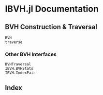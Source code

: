 # IBVH.jl Documentation


## BVH Construction & Traversal
```@docs
BVH
traverse
```

### Other BVH Interfaces

```@docs
BVHTraversal
IBVH.BVHStats
IBVH.IndexPair
```

## Index

```@index
```
